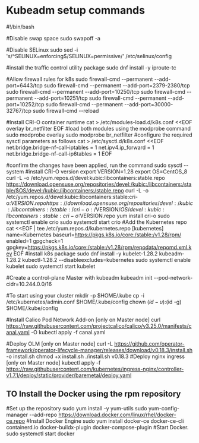 Kubeadm setup commands
============================
#!/bin/bash 

#Disable swap space 
sudo swapoff -a 

#Disable SELinux 
sudo sed -i 's/^SELINUX=enforcing$/SELINUX=permissive/' /etc/selinux/config 

#install the traffic control utility package 
sudo dnf install -y iproute-tc 

#Allow firewall rules for k8s 
sudo firewall-cmd --permanent --add-port=6443/tcp 
sudo firewall-cmd --permanent --add-port=2379-2380/tcp 
sudo firewall-cmd --permanent --add-port=10250/tcp 
sudo firewall-cmd --permanent --add-port=10251/tcp 
sudo firewall-cmd --permanent --add-port=10252/tcp 
sudo firewall-cmd --permanent --add-port=30000-32767/tcp 
sudo firewall-cmd --reload 

#Install CRI-O container runtime 
cat > /etc/modules-load.d/k8s.conf <<EOF 
overlay 
br_netfilter 
EOF 
#load both modules using the modprobe command sudo modprobe overlay sudo modprobe br_netfilter 
#configure the required sysctl parameters as follows cat > /etc/sysctl.d/k8s.conf <<EOF net.bridge.bridge-nf-call-iptables = 1 net.ipv4.ip_forward = 1 net.bridge.bridge-nf-call-ip6tables = 1 EOF 


#confirm the changes have been applied, run the command 
sudo sysctl --system 
#install CRI-O version 
export VERSION=1.28 
export OS=CentOS_8 
curl -L -o /etc/yum.repos.d/devel:kubic:libcontainers:stable.repo 
https://download.opensuse.org/repositories/devel:/kubic:/libcontainers:/stable/$OS/devel:/kubic:/libcontainers:/stable.repo 
curl -L -o /etc/yum.repos.d/devel:kubic:libcontainers:stable:cri-o:$VERSION.repo 
https://download.opensuse.org/repositories/devel:/kubic:/libcontainers:/stable:/cri-o:/$VERSION/$OS/devel:kubic:libcontainers:stable:cri-o:$VERSION.repo 
yum install cri-o 
sudo systemctl enable crio 
sudo systemctl start crio 
#Add the Kubernetes repo 
cat <<EOF | tee /etc/yum.repos.d/kubernetes.repo 
[kubernetes] 
name=Kubernetes 
baseurl=https://pkgs.k8s.io/core:/stable:/v1.28/rpm/ 
enabled=1 
gpgcheck=1 
gpgkey=https://pkgs.k8s.io/core:/stable:/v1.28/rpm/repodata/repomd.xml.key 
EOF 
#install k8s package 
sudo dnf install -y kubelet-1.28.2 kubeadm-1.28.2 kubectl-1.28.2 --disableexcludes=kubernetes 
sudo systemctl enable kubelet 
sudo systemctl start kubelet 

#Create a control-plane Master with kubeadm 
kubeadm init --pod-network-cidr=10.244.0.0/16 

#To start using your cluster 
mkdir -p $HOME/.kube 
cp -i /etc/kubernetes/admin.conf $HOME/.kube/config 
chown $(id -u):$(id -g) $HOME/.kube/config 

#Install Calico Pod Network Add-on [only on Master node] 
curl https://raw.githubusercontent.com/projectcalico/calico/v3.25.0/manifests/canal.yaml -O 
kubectl apply -f canal.yaml 

#Deploy OLM [only on Master node] 
curl -L https://github.com/operator-framework/operator-lifecycle-manager/releases/download/v0.18.3/install.sh -o install.sh chmod +x install.sh 
./install.sh v0.18.3 
#Deploy nginx ingress [only on Master node] 
kubectl apply -f https://raw.githubusercontent.com/kubernetes/ingress-nginx/controller-v1.7.1/deploy/static/provider/baremetal/deploy.yaml 

## TO Install the Docker using the rpm repository 
#Set up the repository 
sudo yum install -y yum-utils 
sudo yum-config-manager --add-repo https://download.docker.com/linux/rhel/docker-ce.repo 
#Install Docker Engine 
sudo yum install docker-ce docker-ce-cli containerd.io docker-buildx-plugin docker-compose-plugin 
#Start Docker. 
sudo systemctl start docker
